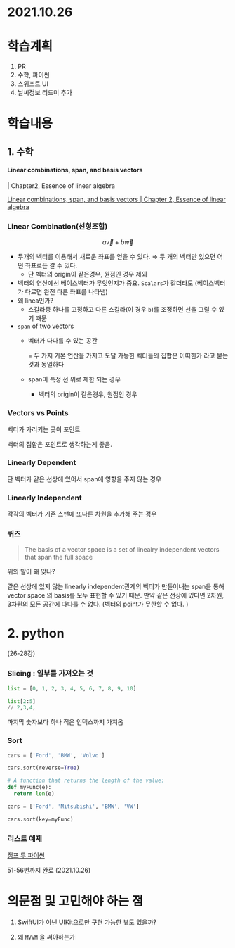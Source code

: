 # 2021.10.26
# 학습계획
1. PR 
2. 수학, 파이썬
4. 스위프트 UI
5. 날씨정보 리드미 추가 
# 학습내용

## 1. 수학
#### Linear combinations, span, and basis vectors

 | Chapter2, Essence of linear algebra

[Linear combinations, span, and basis vectors | Chapter 2, Essence of linear algebra](https://www.youtube.com/watch?v=k7RM-ot2NWY&list=PLZHQObOWTQDPD3MizzM2xVFitgF8hE_ab&index=2)

### Linear Combination(선형조합)

$${ a\vec{v} + b\vec{w}}$$

- 두개의 벡터를 이용해서 새로운 좌표를 얻을 수 있다. ⇒ 두 개의 벡터만 있으면 어떤 좌표로든 갈 수 있다.
    - 단 벡터의 origin이 같은경우, 원점인 경우 제외
- 벡터의 연산에선 베이스벡터가 무엇인지가 중요. `Scalars`가 같더라도 (베이스벡터가 다르면 완전 다른 좌표를 나타냄)
- 왜 linea인가?
    - 스칼라중 하나를 고정하고 다른 스칼라(이 경우 `b`)를 조정하면 선을 그릴 수 있기 때문
- `span` of two vectors
    - 벡터가 다다를 수 있는 공간
        
        = 두 가지 기본 연산을 가지고 도달 가능한 벡터들의 집합은 어떠한가 라고 묻는 것과 동일하다 
        
    - span이 특정 선 위로 제한 되는 경우
        - 벡터의 origin이 같은경우, 원점인 경우

### Vectors vs Points

벡터가 가리키는 곳이 포인트 

백터의 집합은 포인트로 생각하는게 좋음.

### Linearly Dependent

단 벡터가 같은 선상에 있어서 span에 영향을 주지 않는 경우

### Linearly Independent

각각의 벡터가 기존 스팬에 또다른 차원을 추가해 주는 경우

### 퀴즈

> The basis of a vector space is a set of linealry independent vectors that span the full space
> 

위의 말이 왜 맞나?

같은 선상에 있지 않는 linearly independent관계의 벡터가 만들어내는 span을 통해 vector space 의 basis를 모두 표현할 수 있기 때문. 만약 같은 선상에 있다면 2차원, 3차원의 모든 공간에 다다를 수 없다. (벡터의 point가 무한할 수 없다. )


# 2. python
(26-28강)
### Slicing : 일부를 가져오는 것

```python
list = [0, 1, 2, 3, 4, 5, 6, 7, 8, 9, 10]

list[2:5]
// 2,3,4,
```

마지막 숫자보다 하나 적은 인덱스까지 가져옴 

### Sort

```python
cars = ['Ford', 'BMW', 'Volvo']

cars.sort(reverse=True)

# A function that returns the length of the value:
def myFunc(e):
  return len(e)

cars = ['Ford', 'Mitsubishi', 'BMW', 'VW']

cars.sort(key=myFunc)
```

### 리스트 예제

[점프 투 파이썬](https://wikidocs.net/7023)

51-56번까지 완료 (2021.10.26)


# 의문점 및 고민해야 하는 점
1. SwiftUI가 아닌 UIKit으로만 구현 가능한 뷰도 있을까?

2. 왜 `MVVM` 을 써야하는가 
